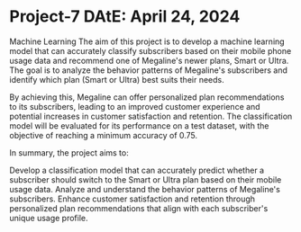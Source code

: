 # Project-7 DAtE: April 24, 2024
Machine Learning
The aim of this project is to develop a machine learning model that can accurately classify subscribers based on their mobile phone usage data and recommend one of Megaline's newer plans, Smart or Ultra. The goal is to analyze the behavior patterns of Megaline's subscribers and identify which plan (Smart or Ultra) best suits their needs.

By achieving this, Megaline can offer personalized plan recommendations to its subscribers, leading to an improved customer experience and potential increases in customer satisfaction and retention. The classification model will be evaluated for its performance on a test dataset, with the objective of reaching a minimum accuracy of 0.75.

In summary, the project aims to:

Develop a classification model that can accurately predict whether a subscriber should switch to the Smart or Ultra plan based on their mobile usage data.
Analyze and understand the behavior patterns of Megaline's subscribers.
Enhance customer satisfaction and retention through personalized plan recommendations that align with each subscriber's unique usage profile.
